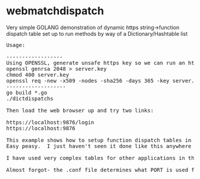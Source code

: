 # webmatchdispatch
Very simple GOLANG demonstration of dynamic https string->function dispatch table set up to run methods by way of a Dictionary/Hashtable list
<pre>
Usage:

------------------
Using OPENSSL, generate unsafe https key so we can run an https server easily:
openssl genrsa 2048 > server.key
chmod 400 server.key
openssl req -new -x509 -nodes -sha256 -days 365 -key server.key -out server.crt
-------------------
go build *.go
./dictdispatchs  

Then load the web browser up and try two links:

https://localhost:9876/login
https://localhost:9876

This example shows how to setup function dispatch tables in golang
Easy peasy.  I just haven't seen it done like this anywhere yet.

I have used very complex tables for other applications in the past I like how the function names all go at the top of the main() file and are easy to find, rather than digging through the main() procedure, looking for each tag->function match.

Almost forgot- the .conf file determines what PORT is used for the https connection.
</pre>
